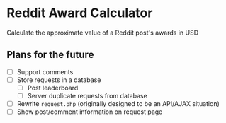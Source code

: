 # Reddit Award Calculator
Calculate the approximate value of a Reddit post's awards in USD

## Plans for the future
- [ ] Support comments
- [ ] Store requests in a database
  - [ ] Post leaderboard
  - [ ] Server duplicate requests from database
- [ ] Rewrite `request.php` (originally designed to be an API/AJAX situation)
- [ ] Show post/comment information on request page
